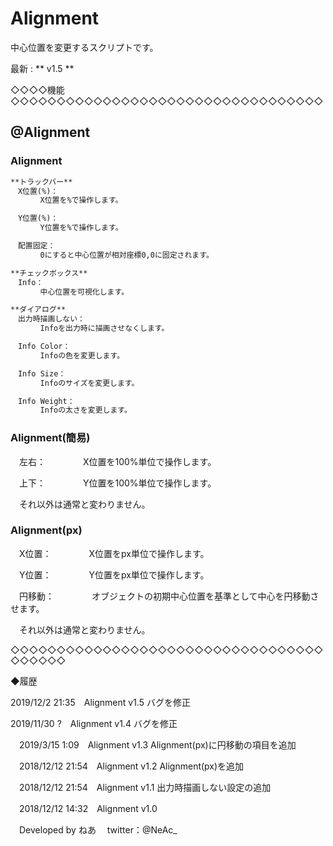 
# Alignment

中心位置を変更するスクリプトです。

最新 : ** v1.5 **

◇◇◇◇機能◇◇◇◇◇◇◇◇◇◇◇◇◇◇◇◇◇◇◇◇◇◇◇◇◇◇◇◇◇◇◇◇◇◇

## @Alignment

### Alignment

```markdown
**トラックバー**
　X位置(%)：
　　　　X位置を%で操作します。

　Y位置(%)：
　　　　Y位置を%で操作します。

　配置固定：
　　　　0にすると中心位置が相対座標0,0に固定されます。

**チェックボックス**
　Info：
　　　　中心位置を可視化します。

**ダイアログ**
　出力時描画しない：
　　　　Infoを出力時に描画させなくします。

　Info Color：
　　　　Infoの色を変更します。

　Info Size：
　　　　Infoのサイズを変更します。

　Info Weight：
　　　　Infoの太さを変更します。

```



### Alignment(簡易)

　左右：
　　　　X位置を100%単位で操作します。

　上下：
　　　　Y位置を100%単位で操作します。

　それ以外は通常と変わりません。




### Alignment(px)

　X位置：
　　　　X位置をpx単位で操作します。

　Y位置：
　　　　Y位置をpx単位で操作します。

　円移動：
　　　　オブジェクトの初期中心位置を基準として中心を円移動させます。

　それ以外は通常と変わりません。

◇◇◇◇◇◇◇◇◇◇◇◇◇◇◇◇◇◇◇◇◇◇◇◇◇◇◇◇◇◇◇◇◇◇◇◇◇◇◇◇



◆履歴

   2019/12/2 21:35　Alignment v1.5
	バグを修正

   2019/11/30 ?　Alignment v1.4
	バグを修正

　2019/3/15 1:09　Alignment v1.3
	Alignment(px)に円移動の項目を追加

　2018/12/12 21:54　Alignment v1.2
	Alignment(px)を追加

　2018/12/12 21:54　Alignment v1.1
	出力時描画しない設定の追加

　2018/12/12 14:32　Alignment v1.0


　Developed by ねあ
　twitter：@NeAc_